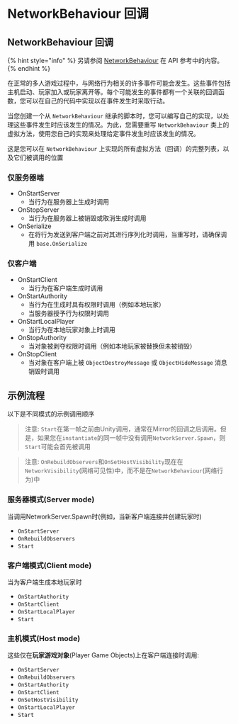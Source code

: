 # NetworkBehaviour 回调

## NetworkBehaviour 回调 <a href="#networkbehaviour-callbacks" id="networkbehaviour-callbacks"></a>

{% hint style="info" %}
另请参阅 [NetworkBehaviour](https://storage.googleapis.com/mirror-api-docs/html/db/d21/class\_mirror\_1\_1\_network\_behaviour.html) 在 API 参考中的内容。
{% endhint %}

在正常的多人游戏过程中，与网络行为相关的许多事件可能会发生。这些事件包括主机启动、玩家加入或玩家离开等。每个可能发生的事件都有一个关联的回调函数，您可以在自己的代码中实现以在事件发生时采取行动。

当您创建一个从 `NetworkBehaviour` 继承的脚本时，您可以编写自己的实现，以处理这些事件发生时应该发生的情况。为此，您需要重写 `NetworkBehaviour` 类上的虚拟方法，使用您自己的实现来处理给定事件发生时应该发生的情况。

这是您可以在 `NetworkBehaviour` 上实现的所有虚拟方法（回调）的完整列表，以及它们被调用的位置

### 仅服务器端 <a href="#server-only" id="server-only"></a>

* OnStartServer
  * 当行为在服务器上生成时调用
* OnStopServer
  * 当行为在服务器上被销毁或取消生成时调用
* OnSerialize
  * 在将行为发送到客户端之前对其进行序列化时调用，当重写时，请确保调用 `base.OnSerialize`

### 仅客户端 <a href="#client-only" id="client-only"></a>

* OnStartClient
  * 当行为在客户端生成时调用
* OnStartAuthority
  * 当行为在生成时具有权限时调用（例如本地玩家）
  * 当服务器授予行为权限时调用
* OnStartLocalPlayer
  * 当行为在本地玩家对象上时调用
* OnStopAuthority
  * 当对象被剥夺权限时调用（例如本地玩家被替换但未被销毁）
* OnStopClient
  * 当对象在客户端上被 `ObjectDestroyMessage` 或 `ObjectHideMessage` 消息销毁时调用

## 示例流程 <a href="#example-flows" id="example-flows"></a>

以下是不同模式的示例调用顺序

> 注意: `Start`在第一帧之前由Unity调用，通常在Mirror的回调之后调用。但是，如果您在`instantiate`的同一帧中没有调用`NetworkServer.Spawn`，则`Start`可能会首先被调用

> 注意: `OnRebuildObservers`和`OnSetHostVisibility`现在在`NetworkVisibility`(网络可见性)中，而不是在`NetworkBehaviour`(网络行为)中

### 服务器模式(Server mode) <a href="#server-mode" id="server-mode"></a>

当调用NetworkServer.Spawn时(例如，当新客户端连接并创建玩家时)

* `OnStartServer`
* `OnRebuildObservers`
* `Start`

### 客户端模式(Client mode) <a href="#client-mode" id="client-mode"></a>

当为客户端生成本地玩家时

* `OnStartAuthority`
* `OnStartClient`
* `OnStartLocalPlayer`
* `Start`

### 主机模式(Host mode) <a href="#host-mode" id="host-mode"></a>

这些仅在**玩家游戏对象**(Player Game Objects)上在客户端连接时调用:

* `OnStartServer`
* `OnRebuildObservers`
* `OnStartAuthority`
* `OnStartClient`
* `OnSetHostVisibility`
* `OnStartLocalPlayer`
* `Start`
